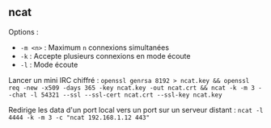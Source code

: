 ## ncat

Options :
* `-m <n>` : Maximum `n` connexions simultanées
* `-k` : Accepte plusieurs connexions en mode écoute
* `-l` : Mode écoute

Lancer un mini IRC chiffré :
`openssl genrsa 8192 > ncat.key && openssl req -new -x509 -days 365 -key ncat.key -out ncat.crt && ncat -k -m 3 --chat -l 54321 --ssl --ssl-cert ncat.crt --ssl-key ncat.key`

Redirige les data d'un port local vers un port sur un serveur distant :
`ncat -l 4444 -k -m 3 -c "ncat 192.168.1.12 443"`




